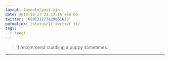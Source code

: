 ```yaml
---
layout: layouts/post.njk
date: 2015-10-27 22:17:16 +00:00
twitter: '659131777429061632'
permalink: /status/{{ twitter }}/
tags: 
  - tweet
---
```


> I recommend cuddling a puppy sometimes.

---
